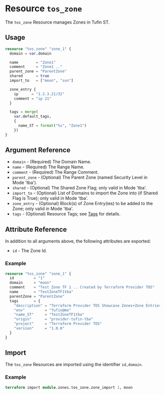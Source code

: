 # Resource `tos_zone`

The `tos_zone` Resource manages Zones in Tufin ST.

## Usage

```terraform
resource "tos_zone" "zone_1" {
  domain = var.domain

  name        = "Zone1"
  comment     = "Zone1 .."
  parent_zone = "ParentZone"
  shared      = true
  import_to   = ["moon", "sun"]

  zone_entry {
    ip      = "1.2.3.21/32"
    comment = "ip 21"
  }

  tags = merge(
    var.default_tags,
    {
      name_ST = format("%s", "Zone1")
    })
}
```

## Argument Reference

* `domain` - (Required) The Domain Name.
* `name` - (Required) The Range Name.
* `comment` - (Required) The Range Comment.
* `parent_zone` - (Optional) The Parent Zone (named Security Level in Mode 'tba').
* `shared` - (Optional) The Shared Zone Flag; only valid in Mode 'tba'.
* `import_to` - (Optional) List of Domains to import the Zone into (if Shared Flag is True); only valid in Mode 'tba'.
* `zone_entry` - (Optional) Block(s) of Zone Entry(ies) to be added to the Zone; only valid in Mode 'tba'.
* `tags` - (Optional) Resource Tags; see [Tags](../guides/121_tags.md) for details.

## Attribute Reference

In addition to all arguments above, the following attributes are exported:

* `id` - The Zone Id.

### Example

```terraform
resource "tos_zone" "zone_1" {
  id         = "1"
  domain     = "moon"
  comment    = "Test Zone TF 1 .. Created by Terraform Provider TOS"
  name       = "TestZoneTF1tba"
  parentZone = "ParentZone"
  tags       = {
    "description" = "Terraform Provider TOS Showcase Zones+Zone Entries"
    "env"         = "Tufin@me"
    "name_ST"     = "TestZoneTF1tba"
    "origin"      = "provider-tufin-tba"
    "project"     = "Terraform Provider TOS"
    "version"     = "1.0.0"
  }
}
```

## Import

The `tos_zone` Resources are imported using the identifier `id,domain`.

### Example

```terraform
terraform import module.zones.tos_zone.zone_import 1, moon
```
